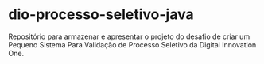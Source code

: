 # dio-processo-seletivo-java
Repositório para armazenar e apresentar o projeto do desafio de criar um Pequeno Sistema Para Validação de Processo Seletivo da Digital Innovation One.
